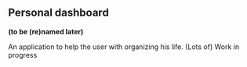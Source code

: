 ## Personal dashboard
**(to be (re)named later)**

An application to help the user with organizing his life.
(Lots of) Work in progress